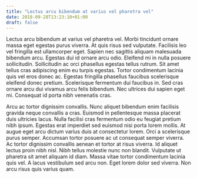 ```yaml
---
title: "Lectus arcu bibendum at varius vel pharetra vel"
date: 2018-09-28T13:23:10+01:00
draft: false
---
```


Lectus arcu bibendum at varius vel pharetra vel. Morbi tincidunt ornare massa eget egestas purus viverra. At quis risus sed vulputate. Facilisis leo vel fringilla est ullamcorper eget. Sapien nec sagittis aliquam malesuada bibendum arcu. Egestas dui id ornare arcu odio. Eleifend mi in nulla posuere sollicitudin. Sollicitudin ac orci phasellus egestas tellus rutrum. Sit amet tellus cras adipiscing enim eu turpis egestas. Tortor condimentum lacinia quis vel eros donec ac. Egestas fringilla phasellus faucibus scelerisque eleifend donec pretium. Scelerisque fermentum dui faucibus in. Sed cras ornare arcu dui vivamus arcu felis bibendum. Nec ultrices dui sapien eget mi. Consequat id porta nibh venenatis cras.

Arcu ac tortor dignissim convallis. Nunc aliquet bibendum enim facilisis gravida neque convallis a cras. Euismod in pellentesque massa placerat duis ultricies lacus. Nulla facilisi cras fermentum odio eu feugiat pretium nibh ipsum. Egestas erat imperdiet sed euismod nisi porta lorem mollis. At augue eget arcu dictum varius duis at consectetur lorem. Orci a scelerisque purus semper. Accumsan tortor posuere ac ut consequat semper viverra. Ac tortor dignissim convallis aenean et tortor at risus viverra. Id aliquet lectus proin nibh nisl. Nibh tellus molestie nunc non blandit. Vulputate ut pharetra sit amet aliquam id diam. Massa vitae tortor condimentum lacinia quis vel. A lacus vestibulum sed arcu non. Eget lorem dolor sed viverra. Non arcu risus quis varius quam.